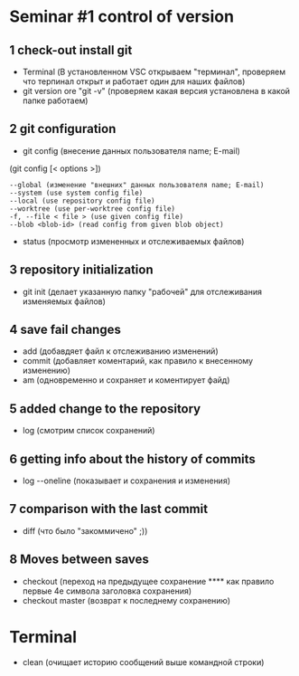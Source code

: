 # Seminar #1 control of version

## 1 check-out install git
- Terminal (В установленном VSC открываем "терминал", проверяем что терпинал открыт и работает один для наших файлов)
- git version ore "git -v" (проверяем какая версия установлена в какой папке работаем)
## 2 git configuration
- git config (внесение данных пользователя name; E-mail)

(git config [< options >])

    --global (изменение "внешних" данных пользователя name; E-mail)
    --system (use system config file)
    --local (use repository config file)
    --worktree (use per-worktree config file)
    -f, --file < file > (use given config file)
    --blob <blob-id> (read config from given blob object)

- status (просмотр измененных и отслеживаемых файлов) 

## 3 repository initialization 
- git init (делает указанную папку "рабочей" для отслеживания изменяемых файлов)
## 4 save fail changes
- add (добавдяет файл к отслеживанию изменений)
- commit (добавляет коментарий, как правило к внесенному изменению)
- am (одновременно и сохраняет и коментирует файд)
## 5 added change to the repository
- log (смотрим список сохранений)
## 6 getting info about the history of commits
- log --oneline (показывает и сохранения и изменения)
## 7 comparison with the last commit
- diff (что было "закоммичено" ;))
## 8 Moves between saves
- checkout (переход на предыдущее сохранение **** как правило первые 4е символа заголовка сохранения)
- checkout master (возврат к последнему сохранению)

# Terminal
- clean (очищает историю сообщений выше командной строки) 
